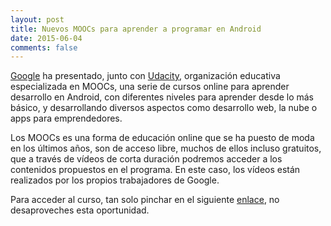```yaml
---
layout: post
title: Nuevos MOOCs para aprender a programar en Android
date: 2015-06-04
comments: false
---
```


[Google](https://www.google.es/) ha presentado, junto con [Udacity](https://www.udacity.com/), organización educativa especializada en MOOCs, una serie de cursos online para aprender desarrollo en Android, con diferentes niveles para aprender desde lo más básico, y desarrollando diversos aspectos como desarrollo web, la nube o apps para emprendedores.

Los MOOCs es una forma de educación online que se ha puesto de moda en los últimos años, son de acceso libre, muchos de ellos incluso gratuitos, que a través de vídeos de corta duración podremos acceder a los contenidos propuestos en el programa. En este caso, los vídeos están realizados por los propios trabajadores de Google.

Para acceder al curso, tan solo pinchar en el siguiente [enlace](https://www.udacity.com/google), no desaproveches esta oportunidad.